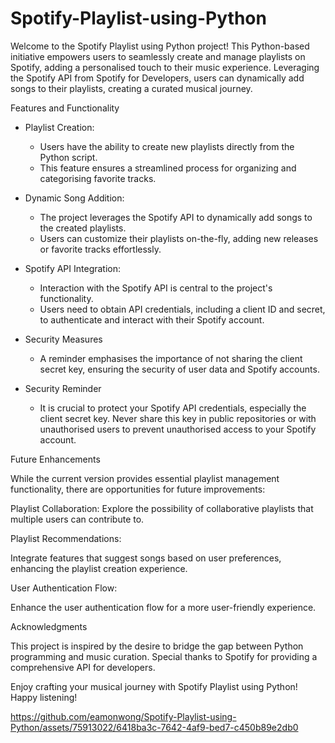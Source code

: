# Spotify-Playlist-using-Python
Welcome to the Spotify Playlist using Python project! This Python-based initiative empowers users to seamlessly create and manage playlists on Spotify, adding a personalised touch to their music experience. Leveraging the Spotify API from Spotify for Developers, users can dynamically add songs to their playlists, creating a curated musical journey.

Features and Functionality
- Playlist Creation:
  - Users have the ability to create new playlists directly from the Python script.
  - This feature ensures a streamlined process for organizing and categorising favorite tracks.

- Dynamic Song Addition:
  - The project leverages the Spotify API to dynamically add songs to the created playlists.
  - Users can customize their playlists on-the-fly, adding new releases or favorite tracks effortlessly.

- Spotify API Integration:
  - Interaction with the Spotify API is central to the project's functionality.
  - Users need to obtain API credentials, including a client ID and secret, to authenticate and interact with their Spotify account.

- Security Measures
  - A reminder emphasises the importance of not sharing the client secret key, ensuring the security of user data and Spotify accounts.

- Security Reminder
  - It is crucial to protect your Spotify API credentials, especially the client secret key. Never share this key in public repositories or with unauthorised users to prevent unauthorised access to your Spotify account.


Future Enhancements

While the current version provides essential playlist management functionality, there are opportunities for future improvements:

Playlist Collaboration:
Explore the possibility of collaborative playlists that multiple users can contribute to.

Playlist Recommendations:

Integrate features that suggest songs based on user preferences, enhancing the playlist creation experience.

User Authentication Flow:

Enhance the user authentication flow for a more user-friendly experience.

Acknowledgments

This project is inspired by the desire to bridge the gap between Python programming and music curation. Special thanks to Spotify for providing a comprehensive API for developers.

Enjoy crafting your musical journey with Spotify Playlist using Python! Happy listening!

https://github.com/eamonwong/Spotify-Playlist-using-Python/assets/75913022/6418ba3c-7642-4af9-bed7-c450b89e2db0
